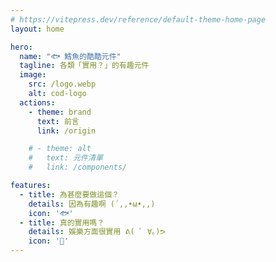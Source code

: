 ```yaml
---
# https://vitepress.dev/reference/default-theme-home-page
layout: home

hero:
  name: "🐟 鱈魚的酷酷元件"
  tagline: 各類「實用？」的有趣元件
  image:
    src: /logo.webp
    alt: cod-logo
  actions:
    - theme: brand
      text: 前言
      link: /origin

    # - theme: alt
    #   text: 元件清單
    #   link: /components/

features:
  - title: 為甚麼要做這個？
    details: 因為有趣啊 (´,,•ω•,,)
    icon: '🐟'
  - title: 真的實用嗎？
    details: 娛樂方面很實用 ᕕ( ﾟ ∀。)ᕗ 
    icon: '👀'
---
```


